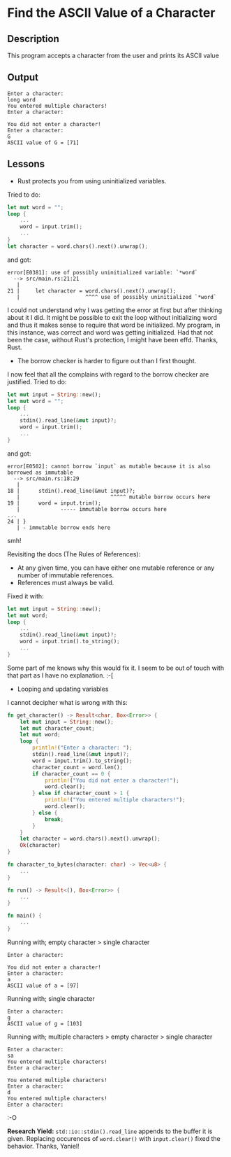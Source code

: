 # Find the ASCII Value of a Character

## Description

This program accepts a character from the user and prints its ASCII value

## Output

```
Enter a character: 
long word
You entered multiple characters!
Enter a character: 

You did not enter a character!
Enter a character: 
G
ASCII value of G = [71]
```

## Lessons

-   Rust protects you from using uninitialized variables.

Tried to do:

```rust
let mut word = "";
loop {
    ...
    word = input.trim();
    ...
}
let character = word.chars().next().unwrap();
```

and got:

```
error[E0381]: use of possibly uninitialized variable: `*word`
  --> src/main.rs:21:21
   |
21 |     let character = word.chars().next().unwrap();
   |                     ^^^^ use of possibly uninitialized `*word`
```

I could not understand why I was getting the error at first but after thinking about it I did. It might be possible to exit the loop without initializing word and thus it makes sense to require that word be initialized. My program, in this instance, was correct and word was getting initialized. Had that not been the case, without Rust's protection, I might have been effd. Thanks, Rust.

-   The borrow checker is harder to figure out than I first thought.

I now feel that all the complains with regard to the borrow checker are justified. Tried to do:

```rust
let mut input = String::new();
let mut word = "";
loop {
    ...
    stdin().read_line(&mut input)?;
    word = input.trim();
    ...
}
```

and got:

```
error[E0502]: cannot borrow `input` as mutable because it is also borrowed as immutable
  --> src/main.rs:18:29
   |
18 |      stdin().read_line(&mut input)?;
   |                             ^^^^^ mutable borrow occurs here
19 |      word = input.trim();
   |             ----- immutable borrow occurs here
...
24 | }
   | - immutable borrow ends here
```

smh!

Revisiting the docs (The Rules of References):

-   At any given time, you can have either one mutable reference or any number of immutable references.
-   References must always be valid.

Fixed it with:

```rust
let mut input = String::new();
let mut word;
loop {
    ...
    stdin().read_line(&mut input)?;
    word = input.trim().to_string();
    ...
}
```

Some part of me knows why this would fix it. I seem to be out of touch with that part as I have no explanation. :-[

-   Looping and updating variables

I cannot decipher what is wrong with this:

```rust
fn get_character() -> Result<char, Box<Error>> {
    let mut input = String::new();
    let mut character_count;
    let mut word;
    loop {
        println!("Enter a character: ");
        stdin().read_line(&mut input)?;
        word = input.trim().to_string();
        character_count = word.len();
        if character_count == 0 {
            println!("You did not enter a character!");
            word.clear();
        } else if character_count > 1 {
            println!("You entered multiple characters!");
            word.clear();
        } else {
            break;
        }
    }
    let character = word.chars().next().unwrap();
    Ok(character)
}

fn character_to_bytes(character: char) -> Vec<u8> {
    ...
}

fn run() -> Result<(), Box<Error>> {
    ...
}

fn main() {
    ...
}
```

Running with; empty character > single character

```
Enter a character:

You did not enter a character!
Enter a character:
a
ASCII value of a = [97]
```

Running with; single character

```
Enter a character:
g
ASCII value of g = [103]
```

Running with; multiple characters > empty character > single character

```
Enter a character:
sa
You entered multiple characters!
Enter a character:

You entered multiple characters!
Enter a character:
d
You entered multiple characters!
Enter a character:
```

:-O

**Research Yield:** `std::io::stdin().read_line` appends to the buffer it is given. Replacing occurences of `word.clear()` with `input.clear()` fixed the behavior. Thanks, Yaniel!